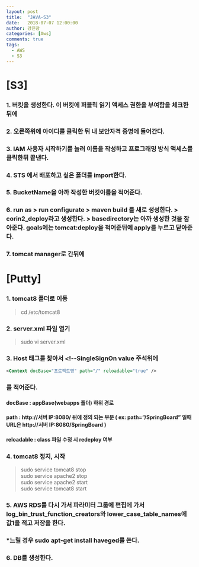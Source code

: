 ```yaml
---
layout: post
title:  "JAVA-S3"
date:   2018-07-07 12:00:00
author: 강진광
categories: [Aws]
comments: true
tags:
  - AWS
  - S3
---
```

# [S3]
### 1. 버킷을 생성한다. 이 버킷에 퍼블릭 읽기 액세스 권한을 부여함을 체크한뒤에
### 2. 오른쪽위에 아이디를 클릭한 뒤 내 보안자격 증명에 들어간다.
### 3. IAM 사용자 시작하기를 눌러 이름을 작성하고 프로그래밍 방식 액세스를 클릭한뒤 끝낸다.
### 4. STS 에서 배포하고 싶은 폴더를 import한다. 
### 5. BucketName을 아까 작성한 버킷이름을 적어준다. 
### 6. run as > run configurate > maven build 를 새로 생성한다. > corin2_deploy라고 생성한다. > basedirectory는 아까 생성한 것을 잡아준다. goals에는 tomcat:deploy을 적어준뒤에 apply를 누르고 닫아준다.
### 7. tomcat manager로 간뒤에 

# [Putty]
### 1. tomcat8 폴더로 이동
> cd /etc/tomcat8

### 2. server.xml 파일 열기
> sudo vi server.xml

### 3. Host 태그를 찾아서 <!--SingleSignOn value 주석위에  
~~~xml
<Context docBase="프로젝트명" path="/" reloadable="true" />
~~~
### 를 적어준다.
#### docBase : appBase(webapps 폴더) 하위 경로

#### path : http://서버 IP:8080/ 뒤에 정의 되는 부분 ( ex: path=”/SpringBoard” 일때 URL은 http://서버 IP:8080/SpringBoard )

#### reloadable : class 파일 수정 시 redeploy 여부

### 4. tomcat8 정지, 시작
> sudo service tomcat8 stop<br>
> sudo service apache2 stop<br>
> sudo service apache2 start<br>
> sudo service tomcat8 start

### 5. AWS RDS를 다시 가서 파라미터 그룹에 편집에 가서 log_bin_trust_function_creators와 lower_case_table_names에 값1을 적고 저장을 한다.
### *느릴 경우 sudo apt-get install haveged를 쓴다.

### 6. DB를 생성한다. 